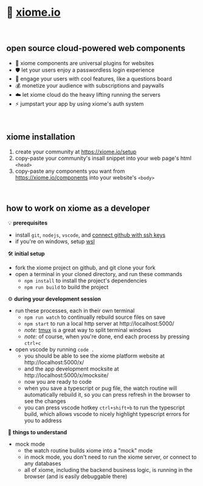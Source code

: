 
# 💠 [xiome.io](https://xiome.io/)

<br/>

## open source cloud-powered web components

- 🔌 xiome components are universal plugins for websites
- 🛡️ let your users enjoy a passwordless login experience
- 🙌 engage your users with cool features, like a questions board
- 💰 monetize your audience with subscriptions and paywalls
- ☁️ let xiome cloud do the heavy lifting running the servers
- ⚡ jumpstart your app by using xiome's auth system

<br/>

## xiome installation

1. create your community at https://xiome.io/setup
2. copy-paste your community's insall snippet into your web page's html `<head>`
3. copy-paste any components you want from https://xiome.io/components into your website's `<body>`

<br/>

## how to work on xiome as a developer

&nbsp;💡 **prerequisites**
- install `git`, `nodejs`, `vscode`, and [connect github with ssh keys](https://docs.github.com/en/authentication/connecting-to-github-with-ssh)
- if you're on windows, setup [wsl](https://en.wikipedia.org/wiki/Windows_Subsystem_for_Linux)

&nbsp;🛠️ **initial setup**
- fork the xiome project on github, and git clone your fork
- open a terminal in your cloned directory, and run these commands
  - `npm install` to install the project's dependencies
  - `npm run build` to build the project

&nbsp;⚙️ **during your development session**
- run these processes, each in their own terminal
  - `npm run watch` to continually rebuild source files on save
  - `npm start` to run a local http server at http://localhost:5000/
  - *note:* [tmux](https://en.wikipedia.org/wiki/Tmux) is a great way to split terminal windows
  - *note:* of course, when you're done, end each process by pressing `ctrl+c`
- open vscode by running `code .`
  - you should be able to see the xiome platform website at http://localhost:5000/x/
  - and the app development mocksite at http://localhost:5000/x/mocksite/
  - now you are ready to code
  - when you save a typescript or pug file, the watch routine will automatically rebuild it, so you can press refresh in the browser to see the changes
  - you can press vscode hotkey `ctrl+shift+b` to run the typescript build, which allows vscode to nicely highlight typescript errors for you to address

&nbsp;🧠 **things to understand**
- mock mode
  - the watch routine builds xiome into a "mock" mode
  - in mock mode, you don't need to run the xiome server, or connect to any databases
  - all of xiome, including the backend business logic, is running in the browser (and is easily debuggable there)
